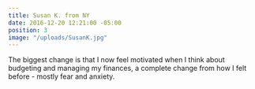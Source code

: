 ```yaml
---
title: Susan K. from NY
date: 2016-12-20 12:21:00 -05:00
position: 3
image: "/uploads/SusanK.jpg"
---
```


The biggest change is that I now feel motivated when I think about budgeting and managing my finances, a complete change from how I felt before - mostly fear and anxiety.
